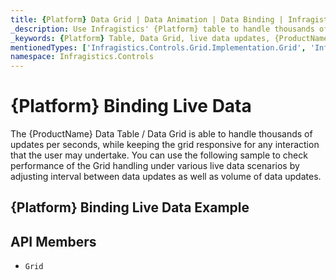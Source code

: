 ```yaml
---
title: {Platform} Data Grid | Data Animation | Data Binding | Infragistics
_description: Use Infragistics' {Platform} table to handle thousands of updates per seconds while remaining responsive. View {ProductName} table demos!
_keywords: {Platform} Table, Data Grid, live data updates, {ProductName}, Infragistics, data binding
mentionedTypes: ['Infragistics.Controls.Grid.Implementation.Grid', 'Infragistics.Controls.Grid.Implementation.Column']
namespace: Infragistics.Controls
---
```


# {Platform} Binding Live Data

The {ProductName} Data Table / Data Grid is able to handle thousands of updates per seconds, while keeping the grid responsive for any interaction that the user may undertake. You can use the following sample to check performance of the Grid handling under various live data scenarios by adjusting interval between data updates as well as volume of data updates.

## {Platform} Binding Live Data Example


<code-view style="height: 600px"
           data-demos-base-url="{environment:dvDemosBaseUrl}"
           iframe-src="{environment:dvDemosBaseUrl}/grids/data-grid-binding-live-data"
           alt="{Platform} Binding Live Data Example"
           github-src="grids/data-grid/binding-live-data">
</code-view>

 ## API Members

 - `Grid`